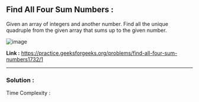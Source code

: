 ## Find All Four Sum Numbers :

Given an array of integers and another number. Find all the unique quadruple from the given array that sums up to the given number.

![image](https://user-images.githubusercontent.com/23376002/160224140-dca2a5cd-d6d5-49ff-b7f8-b544aaade3b2.png)

**Link :** https://practice.geeksforgeeks.org/problems/find-all-four-sum-numbers1732/1


----------------------------------------------------------------------------------------------------------------------------------------------------


### Solution :

Time Complexity :


```java

```




